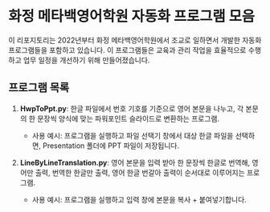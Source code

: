 # 화정 메타백영어학원 자동화 프로그램 모음

이 리포지토리는 2022년부터 화정 메타백영어학원에서 조교로 일하면서 개발한 자동화 프로그램들을 포함하고 있습니다. 이 프로그램들은 교육과 관리 작업을 효율적으로 수행하고 업무 일정을 개선하기 위해 만들어졌습니다.

## 프로그램 목록

1. **HwpToPpt.py**: 한글 파일에서 번호 기호를 기준으로 영어 본문을 나누고, 각 본문의 한 문장씩 양식에 맞는 파워포인트 슬라이드로 변환하는 프로그램.
   - 사용 예시: 프로그램을 실행하고 파일 선택기 창에서 대상 한글 파일을 선택하면, Presentation 폴더에 PPT 파일이 저장됩니다.

2. **LineByLineTranslation.py**: 영어 본문을 입력 받아 한 문장씩 한글로 번역해, 영어만 출력, 번역한 한글만 출력, 영어 한글 번갈아 출력이 순서대로 이루어지는 프로그램.
   - 사용 예시: 프로그램을 실행하고 입력 창에 본문을 복사 + 붙여넣기합니다.

